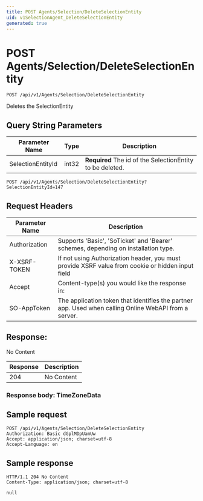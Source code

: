 ```yaml
---
title: POST Agents/Selection/DeleteSelectionEntity
uid: v1SelectionAgent_DeleteSelectionEntity
generated: true
---
```


# POST Agents/Selection/DeleteSelectionEntity

```http
POST /api/v1/Agents/Selection/DeleteSelectionEntity
```

Deletes the SelectionEntity







## Query String Parameters

| Parameter Name | Type |  Description |
|----------------|------|--------------|
| SelectionEntityId | int32 | **Required** The id of the SelectionEntity to be deleted. |

```http
POST /api/v1/Agents/Selection/DeleteSelectionEntity?SelectionEntityId=147
```


## Request Headers

| Parameter Name | Description |
|----------------|-------------|
| Authorization  | Supports 'Basic', 'SoTicket' and 'Bearer' schemes, depending on installation type. |
| X-XSRF-TOKEN   | If not using Authorization header, you must provide XSRF value from cookie or hidden input field |
| Accept         | Content-type(s) you would like the response in:  |
| SO-AppToken | The application token that identifies the partner app. Used when calling Online WebAPI from a server. |


## Response:

No Content

| Response | Description |
|----------------|-------------|
| 204 | No Content |

### Response body: TimeZoneData


## Sample request

```http!
POST /api/v1/Agents/Selection/DeleteSelectionEntity
Authorization: Basic dGplMDpUamUw
Accept: application/json; charset=utf-8
Accept-Language: en
```

## Sample response

```http_
HTTP/1.1 204 No Content
Content-Type: application/json; charset=utf-8

null
```